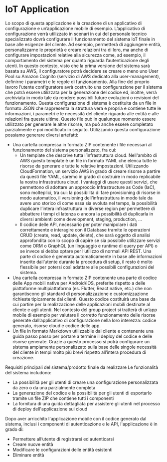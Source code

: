# IoT Application
Lo scopo di questa applicazione è la creazione di un applicativo di configurazione e
un’applicazione mobile di esempio.
L’applicativo di configurazione verrà utilizzato in scenari in cui del personale tecnico
specializzato dovrà configurare il funzionamento del sistema IoT finale in base alle esigenze
del cliente. Ad esempio, permetterà di aggiungere entità, personalizzarne le proprietà e creare
relazioni tra di loro, ma anche di configurare impostazioni relative alla sicurezza come, ad
esempio, il comportamento del sistema per quanto riguarda l’autenticazione degli utenti.
In questo contesto, visto che la prima versione del sistema sarà
basata su AWS, il configuratore potrà decidere se creare o meno uno User Pool su Amazon
Cognito (servizio di AWS dedicato alla user-management), definirne i parametri e le regole di
funzionamento.
Alla fine del proprio lavoro l’utente configuratore avrà costruito una configurazione per il
sistema che potrà essere utilizzata per la generazione del codice ed, inoltre, verrà archiviata in
modo tale da rendere possibili future evoluzioni o revisioni del funzionamento.
Questa configurazione di sistema è costituita da un file in formato JSON che rappresenta la
struttura vera e propria e contiene tutte le informazioni, i parametri e le necessità del cliente
riguardo alle entità e alle relazioni fra queste ultime. Questo file può in qualunque momento
essere utilizzato per generare le altre risorse, ma può anche essere completato parzialmente e
poi modificato in seguito. Utilizzando questa configurazione possiamo generare diversi
artefatti:
- Una cartella compressa in formato ZIP contenente i file necessari al funzionamento del
sistema personalizzato, fra cui:
  - Un template che descrive tutta l’infrastruttura cloud. Nell'ambito di AWS questo
  template è un file in formato YAML che elenca tutte le risorse da generare e tutte le relative
  impostazioni. Utilizzando CloudFormation, un servizio AWS in grado di creare risorse a
  partire da questi file YAML, saremo in grado di costruire in modo replicabile la nostra
  infrastruttura cloud. I vantaggi di usare questi servizi, che permettono di adottare un
  approccio Infrastructure as Code (IaC), sono molteplici, tra cui: la possibilità di fare
  provisioning di risorse in modo automatico, il versioning dell’infrastruttura in modo tale da
  avere uno storico di come essa sia evoluta nel tempo, la possibilità duplicare l’intera
  infrastruttura in diverse region per permettere di abbattere i tempi di latenza o ancora la
  possibilità di duplicarla in diversi ambienti come development, staging, production, ...
  - Il codice delle API, necessario per poter manipolare i dati correttamente e interagire
  con il Database tramite le operazioni CRUD (create, read, update, delete), che sarà oggetto di
  analisi approfondita con lo scopo di capire se sia possibile utilizzare servizi come ORM o
  GraphQL (un linguaggio e runtime di query per API) o se invece si debba optare per l’utilizzo
  di normali API REST.
  Una parte di codice è generata automaticamente in base alle informazioni inserite dall’utente
  durante la procedura di setup, il resto è molto flessibile per potersi così adattare alle possibili
  configurazioni del sistema.
- Una cartella compressa in formato ZIP contenente una parte di codice delle App mobili
native per Android/IOS, preferite rispetto a delle piattaforme multipiattaforma (es. Flutter,
React native, etc.) che non garantiscono gli standard di personalizzazione e customizzazione
richieste tipicamente dai clienti. Questo codice costituirà una base da cui partire per la
realizzazione delle applicazioni mobili destinate al cliente e agli utenti.
Nel contesto del group project si tratterà di un’app mobile di esempio per valutare il corretto
funzionamento delle risorse generate dall’applicativo di configurazione nella loro interezza:
codice generato, risorse cloud e codice delle app.
- Un file in formato Markdown utilizzabile dal cliente e contenente una guida passo passo per
portare a termine il deploy del codice e delle risorse generate.
Grazie a questo processo si potrà configurare un sistema ampiamente personalizzato sulla
base delle singole necessità del cliente in tempi molto più brevi rispetto all’intera procedura
di creazione.

Requisiti principali del sistema/prodotto finale da realizzare
Le funzionalità del sistema includono:
- La possibilità per gli utenti di creare una configurazione personalizzata da zero o da
una parzialmente completa
- La generazione del codice e la possibilità per gli utenti di esportarlo tramite un file ZIP
che contiene tutti i componenti
- La fornitura di una guida dettagliata per assistere gli utenti nel processo di deploy
dell'applicazione sul cloud

Dopo aver arricchito l'applicazione mobile con il codice generato dal sistema, inclusi i
componenti di autenticazione e le API, l'applicazione è in grado di:
- Permettere all’utente di registrarsi ed autenticarsi
- Creare nuove entità
- Modificare le configurazioni delle entità esistenti
- Eliminare entità
